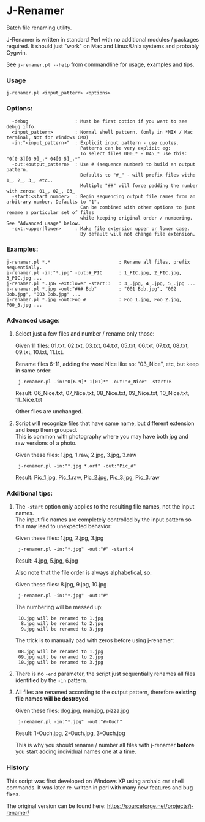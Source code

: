# J-Renamer
Batch file renaming utility.

J-Renamer is written in standard Perl with no additional modules / packages required.
It should just "work" on Mac and Linux/Unix systems and probably Cygwin.

See `j-renamer.pl --help` from commandline for usage, examples and tips.


### Usage
    j-renamer.pl <input_pattern> <options>


### Options:
      -debug                 : Must be first option if you want to see debug info.
      <input_pattern>        : Normal shell pattern. (only in *NIX / Mac terminal, Not for Windows CMD)
      -in:"<input_pattern>"  : Explicit input pattern - use quotes.
                               Patterns can be very explicit eg:
                               To select files 000_* - 045_* use this: "0[0-3][0-9]_.* 04[0-5]_.*"
      -out:<output_pattern>  : Use # (sequence number) to build an output pattern.
                               Defaults to "#_" - will prefix files with: 1_, 2_, 3_, etc..
                               Multiple "##" will force padding the number with zeros: 01_, 02_, 03_
      -start:<start_number>  : Begin sequencing output file names from an arbitrary number. Defaults to "1".
                               Can be combined with other options to just rename a particular set of files
                               while keeping original order / numbering.  See "Advanced usage" below.
      -ext:<upper|lower>     : Make file extension upper or lower case.
                               By default will not change file extension.


### Examples:
    j-renamer.pl *.*                         : Rename all files, prefix sequentially.
    j-renamer.pl -in:"*.jpg" -out:#_PIC      : 1_PIC.jpg, 2_PIC.jpg, 3_PIC.jpg ...
    j-renamer.pl *.JpG -ext:lower -start:3   : 3_.jpg, 4_.jpg, 5_.jpg ...
    j-renamer.pl *.jpg -out:"### Bob"        : "001 Bob.jpg", "002 Bob.jpg", "003 Bob.jpg" ...
    j-renamer.pl *.jpg -out:Foo_#            : Foo_1.jpg, Foo_2.jpg, F00_3.jpg ...


### Advanced usage:
1. Select just a few files and number / rename only those:

   Given 11 files: 01.txt, 02.txt, 03.txt, 04.txt, 05.txt, 06.txt, 07.txt, 08.txt, 09.txt, 10.txt, 11.txt.

   Rename files 6-11, adding the word Nice like so: "03_Nice", etc, but keep in same order:

        j-renamer.pl -in:"0[6-9]* 1[01]*" -out:"#_Nice" -start:6
   Result: 06_Nice.txt, 07_Nice.txt, 08_Nice.txt, 09_Nice.txt, 10_Nice.txt, 11_Nice.txt

   Other files are unchanged.
 
2. Script will recognize files that have same name, but different extension and keep them grouped.<br>
   This is common with photography where you may have both jpg and raw versions of a photo.

   Given these files: 1.jpg, 1.raw, 2.jpg, 3.jpg, 3.raw

        j-renamer.pl -in:"*.jpg *.orf" -out:"Pic_#"

   Result: Pic_1.jpg, Pic_1.raw, Pic_2.jpg, Pic_3.jpg, Pic_3.raw


### Additional tips:
1. The `-start` option only applies to the resulting file names, not the input names.<br>
   The input file names are completely controlled by the input pattern so this may lead to unexpected behavior:

   Given these files: 1.jpg, 2.jpg, 3.jpg

        j-renamer.pl -in:"*.jpg" -out:"#" -start:4

   Result: 4.jpg, 5.jpg, 6.jpg

   Also note that the file order is always alphabetical, so:

   Given these files: 8.jpg, 9.jpg, 10.jpg

        j-renamer.pl -in:"*.jpg" -out:"#"

   The numbering will be messed up:

        10.jpg will be renamed to 1.jpg
         8.jpg will be renamed to 2.jpg
         9.jpg will be renamed to 3.jpg

   The trick is to manually pad with zeros before using j-renamer:

        08.jpg will be renamed to 1.jpg
        09.jpg will be renamed to 2.jpg
        10.jpg will be renamed to 3.jpg

2.  There is no `-end` parameter, the script just sequentially renames all files identified by the `-in` pattern.
    
3. All files are renamed according to the output pattern, therefore **existing file names will be destroyed**.

   Given these files: dog.jpg, man.jpg, pizza.jpg

        j-renamer.pl -in:"*.jpg" -out:"#-Ouch"

   Result: 1-Ouch.jpg, 2-Ouch.jpg, 3-Ouch.jpg

   This is why you should rename / number all files with j-renamer **before** you start adding individual names one at a time.

### History
This script was first developed on Windows XP using archaic `cmd` shell commands.  It was later re-written in perl with many new features and bug fixes.

The original version can be found here:
https://sourceforge.net/projects/j-renamer/
